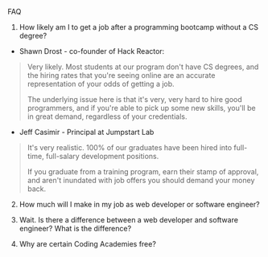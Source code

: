 FAQ

1. How likely am I to get a job after a programming bootcamp without a CS degree?

* Shawn Drost - co-founder of Hack Reactor:
> 
> Very likely.  Most students at our program don't have CS degrees, and the hiring rates that you're seeing online are an accurate representation of your odds of getting a job.
>
> The underlying issue here is that it's very, very hard to hire good programmers, and if you're able to pick up some new skills, you'll be in great demand, regardless of your credentials.

* Jeff Casimir - Principal at Jumpstart Lab
> 
> It's very realistic. 100% of our graduates have been hired into full-time, full-salary development positions.
>
> If you graduate from a training program, earn their stamp of approval, and aren't inundated with job offers you should demand your money back.

2. How much will I make in my job as web developer or software engineer?


3. Wait. Is there a difference between a web developer and software engineer?  What is the difference?


4. Why are certain Coding Academies free?
